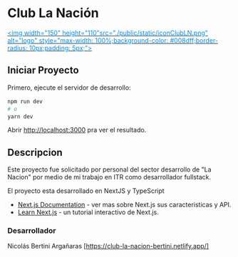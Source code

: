 # Club La Nación

<a href="https://club-la-nacion-bertini.netlify.app/" target="_blank" > <span style="color: #008dff"><img width="150" height="110"src="./public/static/iconClubLN.png" alt="logo" style="max-width: 100%;background-color: #008dff;border-radius: 10px;padding: 5px;"></span> </a>

## Iniciar Proyecto

Primero, ejecute el servidor de desarrollo:

```bash
npm run dev
# o
yarn dev
```

Abrir [http://localhost:3000](http://localhost:3000) pra ver el resultado.

## Descripcion

Este proyecto fue solicitado por personal del sector desarrollo de "La Nacion" por medio de mi trabajo en ITR como desarrollador fullstack.

El proyecto esta desarrollado en NextJS y TypeScript

- [Next.js Documentation](https://nextjs.org/docs) - ver mas sobre Next.js sus caracteristicas y API.
- [Learn Next.js](https://nextjs.org/learn) - un tutorial interactivo de Next.js.

### Desarrollador

Nicolás Bertini Argañaras
[https://club-la-nacion-bertini.netlify.app/]
